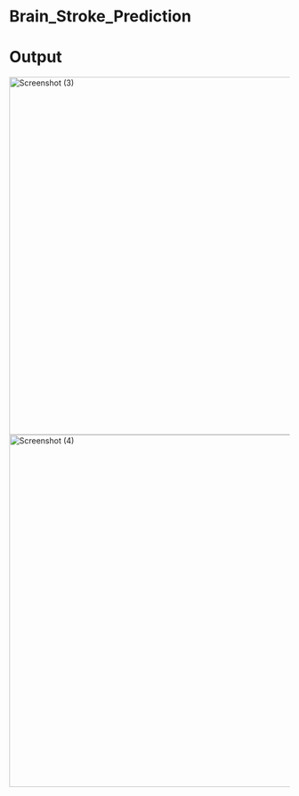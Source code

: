 # Brain_Stroke_Prediction














# Output
<img width="1354" height="643" alt="Screenshot (3)" src="https://github.com/user-attachments/assets/ea6419c9-7b94-417c-9bf1-60c5e3c11881" />

<img width="1278" height="633" alt="Screenshot (4)" src="https://github.com/user-attachments/assets/89a5b33a-da18-476a-841b-31ccc6cb4a65" />

